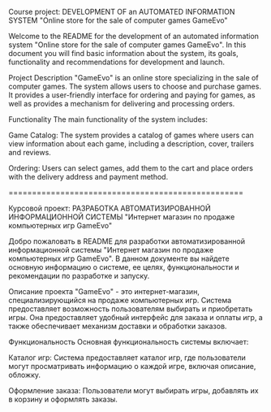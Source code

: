 Course project: DEVELOPMENT OF an AUTOMATED INFORMATION SYSTEM "Online store for the sale of computer games GameEvo"

Welcome to the README for the development of an automated information system "Online store for the sale of computer games GameEvo". In this document you will find basic information about the system, its goals, functionality and recommendations for development and launch.

Project Description
"GameEvo" is an online store specializing in the sale of computer games. The system allows users to choose and purchase games. It provides a user-friendly interface for ordering and paying for games, as well as provides a mechanism for delivering and processing orders.

Functionality
The main functionality of the system includes:

Game Catalog: The system provides a catalog of games where users can view information about each game, including a description, cover, trailers and reviews.

Ordering: Users can select games, add them to the cart and place orders with the delivery address and payment method.

==================================================

Курсовой проект: РАЗРАБОТКА АВТОМАТИЗИРОВАННОЙ ИНФОРМАЦИОННОЙ СИСТЕМЫ "Интернет магазин по продаже компьютерных игр GameEvo"

Добро пожаловать в README для разработки автоматизированной информационной системы "Интернет магазин по продаже компьютерных игр GameEvo". В данном документе вы найдете основную информацию о системе, ее целях, функциональности и рекомендации по разработке и запуску.

Описание проекта
"GameEvo" - это интернет-магазин, специализирующийся на продаже компьютерных игр. Система предоставляет возможность пользователям выбирать и приобретать игры. Она предоставляет удобный интерфейс для заказа и оплаты игр, а также обеспечивает механизм доставки и обработки заказов.

Функциональность
Основная функциональность системы включает:

Каталог игр: Система предоставляет каталог игр, где пользователи могут просматривать информацию о каждой игре, включая описание, обложку.

Оформление заказа: Пользователи могут выбирать игры, добавлять их в корзину и оформлять заказы.
